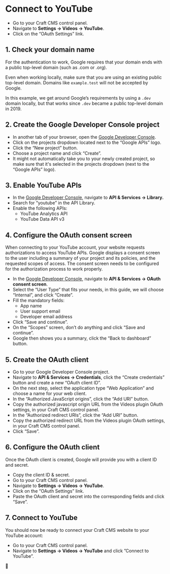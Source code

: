 # Connect to YouTube

- Go to your Craft CMS control panel.
- Navigate to **Settings → Videos → YouTube**.
- Click on the “OAuth Settings” link.

## 1. Check your domain name

For the authentication to work, Google requires that your domain ends with a public top-level domain (such as .com or .org).

Even when working locally, make sure that you are using an existing public top-level domain. Domains like `example.test` will not be accepted by Google.

In this example, we get around Google’s requirements by using a `.dev` domain locally, but that works since `.dev` became a public top-level domain in 2019.

## 2. Create the Google Developer Console project

- In another tab of your browser, open the [Google Developer Console](https://console.developers.google.com/).
- Click on the projects dropdown located next to the “Google APIs” logo.
- Click the “New project” button.  
- Choose a project name and click “Create”.
- It might not automatically take you to your newly created project, so make sure that it's selected in the projects dropdown (next to the “Google APIs” logo).

## 3. Enable YouTube APIs

- In the [Google Developer Console](https://console.developers.google.com/), navigate to **API & Services → Library.**
- Search for “youtube” in the API Library.
- Enable the following APIs:
    -  YouTube Analytics API
    -  YouTube Data API v3

## 4. Configure the OAuth consent screen

When connecting to your YouTube account, your website requests authorizations to access YouTube APIs. Google displays a consent screen to the user including a summary of your project and its policies, and the requested scopes of access. The consent screen needs to be configured for the authorization process to work properly.

- In the [Google Developer Console](https://console.developers.google.com/), navigate to **API & Services → OAuth consent screen**.
- Select the “User Type” that fits your needs, in this guide, we will choose “Internal”, and click “Create”.
- Fill the mandatory fields:
    - App name
    - User support email
    - Developer email address
- Click “Save and continue”.
- On the “Scopes” screen, don’t do anything and click “Save and continue”.
- Google then shows you a summary, click the “Back to dashboard” button.

## 5. Create the OAuth client

- Go to your Google Developer Console project.
- Navigate to **API & Services → Credentials**, click the “Create credentials” button and create a new “OAuth client ID”.
- On the next step, select the application type “Web Application” and choose a name for your web client.
- In the “Authorized JavaScript origins”, click the “Add URI” button.
- Copy the authorized javascript origin URL from the Videos plugin OAuth settings, in your Craft CMS control panel.
- In the “Authorized redirect URIs”, click the “Add URI” button.
- Copy the authorized redirect URL from the Videos plugin OAuth settings, in your Craft CMS control panel.
- Click “Save”.

## 6. Configure the OAuth client

Once the OAuth client is created, Google will provide you with a client ID and secret.

- Copy the client ID & secret.
- Go to your Craft CMS control panel.
- Navigate to **Settings → Videos → YouTube**.
- Click on the “OAuth Settings” link.
- Paste the OAuth client and secret into the corresponding fields and click “Save”.

## 7. Connect to YouTube

You should now be ready to connect your Craft CMS website to your YouTube account:

- Go to your Craft CMS control panel.
- Navigate to **Settings → Videos → YouTube** and click ”Connect to YouTube”.

🎉
